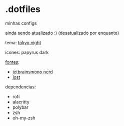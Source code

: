 # .dotfiles
minhas configs

ainda sendo atualizado :) (desatualizado por enquanto)

tema: [tokyo night](https://www.xfce-look.org/p/1681315)

icones: papyrus dark

[fontes](https://github.com/ryanoasis/nerd-fonts): 
- [jetbrainsmono nerd](https://github.com/ryanoasis/nerd-fonts/releases/download/v3.0.2/JetBrainsMono.tar.xz)
- [jost](https://fonts.google.com/specimen/Jost)

dependencias:
- rofi
- alacritty
- polybar
- zsh
- oh-my-zsh
